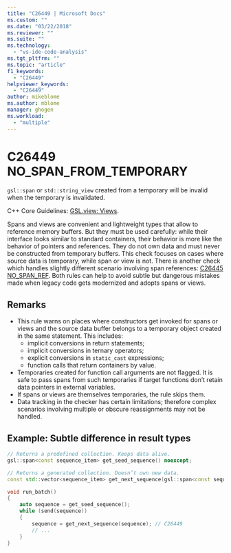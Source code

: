 ```yaml
---
title: "C26449 | Microsoft Docs"
ms.custom: ""
ms.date: "03/22/2018"
ms.reviewer: ""
ms.suite: ""
ms.technology: 
  - "vs-ide-code-analysis"
ms.tgt_pltfrm: ""
ms.topic: "article"
f1_keywords: 
  - "C26449"
helpviewer_keywords: 
  - "C26449"
author: mikeblome
ms.author: mblome
manager: ghogen
ms.workload: 
  - "multiple"
---
```

# C26449 NO_SPAN_FROM_TEMPORARY

`gsl::span` or `std::string_view` created from a temporary will be invalid when the temporary is invalidated.

C++ Core Guidelines: [GSL.view: Views](https://github.com/isocpp/CppCoreGuidelines/blob/master/CppCoreGuidelines.md#gslview-views).

Spans and views are convenient and lightweight types that allow to reference memory buffers. But they must be used carefully: while their interface looks similar to standard containers, their behavior is more like the behavior of pointers and references. They do not own data and must never be constructed from temporary buffers. This check focuses on cases where source data is temporary, while span or view is not. There is another check which handles slightly different scenario involving span references: [C26445 NO_SPAN_REF](c26445.md). Both rules can help to avoid subtle but dangerous mistakes made when legacy code gets modernized and adopts spans or views.

## Remarks

- This rule warns on places where constructors get invoked for spans or views and the source data buffer belongs to a temporary object created in the same statement. This includes:
  - implicit conversions in return statements;
  - implicit conversions in ternary operators;
  - explicit conversions in `static_cast` expressions;
  - function calls that return containers by value.
- Temporaries created for function call arguments are not flagged. It is safe to pass spans from such temporaries if target functions don’t retain data pointers in external variables.
- If spans or views are themselves temporaries, the rule skips them.
- Data tracking in the checker has certain limitations; therefore complex scenarios involving multiple or obscure reassignments may not be handled.

## Example: Subtle difference in result types

```cpp
// Returns a predefined collection. Keeps data alive.
gsl::span<const sequence_item> get_seed_sequence() noexcept;

// Returns a generated collection. Doesn’t own new data.
const std::vector<sequence_item> get_next_sequence(gsl::span<const sequence_item>);

void run_batch()
{
    auto sequence = get_seed_sequence();
    while (send(sequence))
    {
        sequence = get_next_sequence(sequence); // C26449
        // ...
    }
}
```
